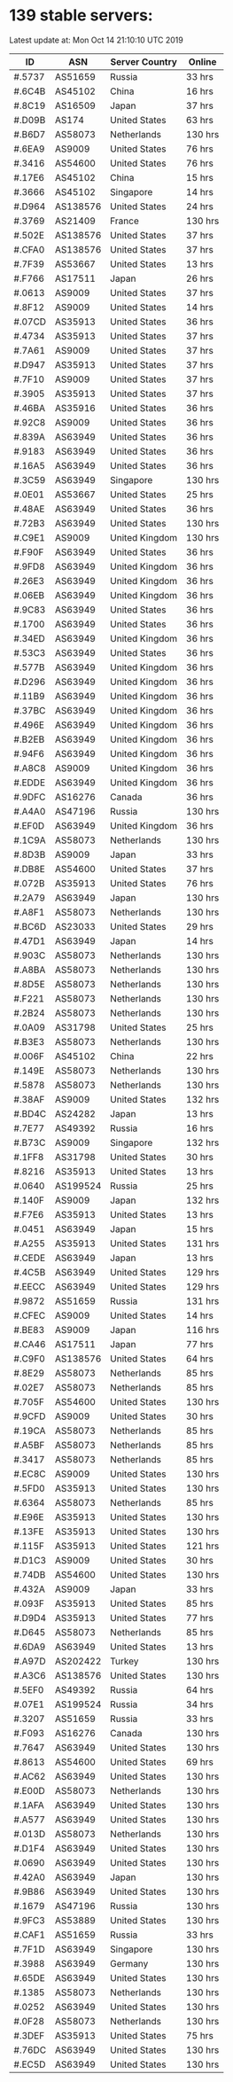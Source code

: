 # 139 stable servers:

Latest update at: Mon Oct 14 21:10:10 UTC 2019

| ID | ASN | Server Country | Online |
| -- | --- | -------------- | ------ |
| #.5737 | AS51659 | Russia | 33 hrs |
| #.6C4B | AS45102 | China | 16 hrs |
| #.8C19 | AS16509 | Japan | 37 hrs |
| #.D09B | AS174 | United States | 63 hrs |
| #.B6D7 | AS58073 | Netherlands | 130 hrs |
| #.6EA9 | AS9009 | United States | 76 hrs |
| #.3416 | AS54600 | United States | 76 hrs |
| #.17E6 | AS45102 | China | 15 hrs |
| #.3666 | AS45102 | Singapore | 14 hrs |
| #.D964 | AS138576 | United States | 24 hrs |
| #.3769 | AS21409 | France | 130 hrs |
| #.502E | AS138576 | United States | 37 hrs |
| #.CFA0 | AS138576 | United States | 37 hrs |
| #.7F39 | AS53667 | United States | 13 hrs |
| #.F766 | AS17511 | Japan | 26 hrs |
| #.0613 | AS9009 | United States | 37 hrs |
| #.8F12 | AS9009 | United States | 14 hrs |
| #.07CD | AS35913 | United States | 36 hrs |
| #.4734 | AS35913 | United States | 37 hrs |
| #.7A61 | AS9009 | United States | 37 hrs |
| #.D947 | AS35913 | United States | 37 hrs |
| #.7F10 | AS9009 | United States | 37 hrs |
| #.3905 | AS35913 | United States | 37 hrs |
| #.46BA | AS35916 | United States | 36 hrs |
| #.92C8 | AS9009 | United States | 36 hrs |
| #.839A | AS63949 | United States | 36 hrs |
| #.9183 | AS63949 | United States | 36 hrs |
| #.16A5 | AS63949 | United States | 36 hrs |
| #.3C59 | AS63949 | Singapore | 130 hrs |
| #.0E01 | AS53667 | United States | 25 hrs |
| #.48AE | AS63949 | United States | 36 hrs |
| #.72B3 | AS63949 | United States | 130 hrs |
| #.C9E1 | AS9009 | United Kingdom | 130 hrs |
| #.F90F | AS63949 | United States | 36 hrs |
| #.9FD8 | AS63949 | United Kingdom | 36 hrs |
| #.26E3 | AS63949 | United Kingdom | 36 hrs |
| #.06EB | AS63949 | United Kingdom | 36 hrs |
| #.9C83 | AS63949 | United States | 36 hrs |
| #.1700 | AS63949 | United States | 36 hrs |
| #.34ED | AS63949 | United Kingdom | 36 hrs |
| #.53C3 | AS63949 | United States | 36 hrs |
| #.577B | AS63949 | United Kingdom | 36 hrs |
| #.D296 | AS63949 | United Kingdom | 36 hrs |
| #.11B9 | AS63949 | United Kingdom | 36 hrs |
| #.37BC | AS63949 | United Kingdom | 36 hrs |
| #.496E | AS63949 | United Kingdom | 36 hrs |
| #.B2EB | AS63949 | United Kingdom | 36 hrs |
| #.94F6 | AS63949 | United Kingdom | 36 hrs |
| #.A8C8 | AS9009 | United Kingdom | 36 hrs |
| #.EDDE | AS63949 | United Kingdom | 36 hrs |
| #.9DFC | AS16276 | Canada | 36 hrs |
| #.A4A0 | AS47196 | Russia | 130 hrs |
| #.EF0D | AS63949 | United Kingdom | 36 hrs |
| #.1C9A | AS58073 | Netherlands | 130 hrs |
| #.8D3B | AS9009 | Japan | 33 hrs |
| #.DB8E | AS54600 | United States | 37 hrs |
| #.072B | AS35913 | United States | 76 hrs |
| #.2A79 | AS63949 | Japan | 130 hrs |
| #.A8F1 | AS58073 | Netherlands | 130 hrs |
| #.BC6D | AS23033 | United States | 29 hrs |
| #.47D1 | AS63949 | Japan | 14 hrs |
| #.903C | AS58073 | Netherlands | 130 hrs |
| #.A8BA | AS58073 | Netherlands | 130 hrs |
| #.8D5E | AS58073 | Netherlands | 130 hrs |
| #.F221 | AS58073 | Netherlands | 130 hrs |
| #.2B24 | AS58073 | Netherlands | 130 hrs |
| #.0A09 | AS31798 | United States | 25 hrs |
| #.B3E3 | AS58073 | Netherlands | 130 hrs |
| #.006F | AS45102 | China | 22 hrs |
| #.149E | AS58073 | Netherlands | 130 hrs |
| #.5878 | AS58073 | Netherlands | 130 hrs |
| #.38AF | AS9009 | United States | 132 hrs |
| #.BD4C | AS24282 | Japan | 13 hrs |
| #.7E77 | AS49392 | Russia | 16 hrs |
| #.B73C | AS9009 | Singapore | 132 hrs |
| #.1FF8 | AS31798 | United States | 30 hrs |
| #.8216 | AS35913 | United States | 13 hrs |
| #.0640 | AS199524 | Russia | 25 hrs |
| #.140F | AS9009 | Japan | 132 hrs |
| #.F7E6 | AS35913 | United States | 13 hrs |
| #.0451 | AS63949 | Japan | 15 hrs |
| #.A255 | AS35913 | United States | 131 hrs |
| #.CEDE | AS63949 | Japan | 13 hrs |
| #.4C5B | AS63949 | United States | 129 hrs |
| #.EECC | AS63949 | United States | 129 hrs |
| #.9872 | AS51659 | Russia | 131 hrs |
| #.CFEC | AS9009 | United States | 14 hrs |
| #.BE83 | AS9009 | Japan | 116 hrs |
| #.CA46 | AS17511 | Japan | 77 hrs |
| #.C9F0 | AS138576 | United States | 64 hrs |
| #.8E29 | AS58073 | Netherlands | 85 hrs |
| #.02E7 | AS58073 | Netherlands | 85 hrs |
| #.705F | AS54600 | United States | 130 hrs |
| #.9CFD | AS9009 | United States | 30 hrs |
| #.19CA | AS58073 | Netherlands | 85 hrs |
| #.A5BF | AS58073 | Netherlands | 85 hrs |
| #.3417 | AS58073 | Netherlands | 85 hrs |
| #.EC8C | AS9009 | United States | 130 hrs |
| #.5FD0 | AS35913 | United States | 130 hrs |
| #.6364 | AS58073 | Netherlands | 85 hrs |
| #.E96E | AS35913 | United States | 130 hrs |
| #.13FE | AS35913 | United States | 130 hrs |
| #.115F | AS35913 | United States | 121 hrs |
| #.D1C3 | AS9009 | United States | 30 hrs |
| #.74DB | AS54600 | United States | 130 hrs |
| #.432A | AS9009 | Japan | 33 hrs |
| #.093F | AS35913 | United States | 85 hrs |
| #.D9D4 | AS35913 | United States | 77 hrs |
| #.D645 | AS58073 | Netherlands | 85 hrs |
| #.6DA9 | AS63949 | United States | 13 hrs |
| #.A97D | AS202422 | Turkey | 130 hrs |
| #.A3C6 | AS138576 | United States | 130 hrs |
| #.5EF0 | AS49392 | Russia | 64 hrs |
| #.07E1 | AS199524 | Russia | 34 hrs |
| #.3207 | AS51659 | Russia | 33 hrs |
| #.F093 | AS16276 | Canada | 130 hrs |
| #.7647 | AS63949 | United States | 130 hrs |
| #.8613 | AS54600 | United States | 69 hrs |
| #.AC62 | AS63949 | United States | 130 hrs |
| #.E00D | AS58073 | Netherlands | 130 hrs |
| #.1AFA | AS63949 | United States | 130 hrs |
| #.A577 | AS63949 | United States | 130 hrs |
| #.013D | AS58073 | Netherlands | 130 hrs |
| #.D1F4 | AS63949 | United States | 130 hrs |
| #.0690 | AS63949 | United States | 130 hrs |
| #.42A0 | AS63949 | Japan | 130 hrs |
| #.9B86 | AS63949 | United States | 130 hrs |
| #.1679 | AS47196 | Russia | 130 hrs |
| #.9FC3 | AS53889 | United States | 130 hrs |
| #.CAF1 | AS51659 | Russia | 33 hrs |
| #.7F1D | AS63949 | Singapore | 130 hrs |
| #.3988 | AS63949 | Germany | 130 hrs |
| #.65DE | AS63949 | United States | 130 hrs |
| #.1385 | AS58073 | Netherlands | 130 hrs |
| #.0252 | AS63949 | United States | 130 hrs |
| #.0F28 | AS58073 | Netherlands | 130 hrs |
| #.3DEF | AS35913 | United States | 75 hrs |
| #.76DC | AS63949 | United States | 130 hrs |
| #.EC5D | AS63949 | United States | 130 hrs |

